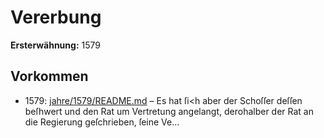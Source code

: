 # Vererbung

**Ersterwähnung:** 1579

## Vorkommen
- 1579: [jahre/1579/README.md](../jahre/1579/README.md) – Es hat ſi<h aber der Schoſſer deſſen beſhwert und den
Rat um Vertretung angelangt, derohalber der Rat an die
Regierung geſchrieben, ſeine Ve...
